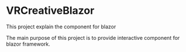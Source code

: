# VRCreativeBlazor
This project explain the component for blazor

The main purpose of this project is to provide interactive component for blazor framework.
